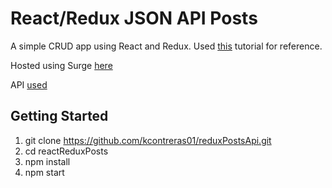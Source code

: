 # React/Redux JSON API Posts

A simple CRUD app using React and Redux. Used [this](https://www.youtube.com/watch?v=93p3LxR9xfM) tutorial for reference.

Hosted using Surge [here](lively-sun.surge.sh)

API [used](https://jsonplaceholder.typicode.com/posts)

## Getting Started
1. git clone https://github.com/kcontreras01/reduxPostsApi.git
2. cd reactReduxPosts
3. npm install
4. npm start
